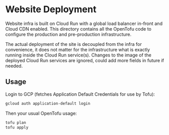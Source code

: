 # Website Deployment

Website infra is built on Cloud Run with a global load balancer in-front and Cloud CDN enabled.
This directory contains all the OpenTofu code to configure the production and pre-production infrastructure.

The actual deployment of the site is decoupled from the infra for convenience, it does not matter for the infrastructure what is exactly running inside the Cloud Run service(s).
Changes to the image of the deployed Cloud Run services are ignored, could add more fields in future if needed.

## Usage

Login to GCP (fetches Application Default Credentials for use by Tofu):

```bash
gcloud auth application-default login
```

Then your usual OpenTofu usage:

```bash
tofu plan
tofu apply
```

